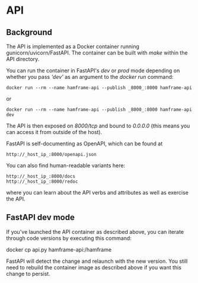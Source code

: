 # API

## Background

The API is implemented as a Docker container running gunicorn/uvicorn/FastAPI.  The container can be built with _make_ within the API directory.

You can run the container in FastAPI's _dev_ or _prod_ mode depending on whether you pass _'dev'_ as an argument to the _docker run_ command:

    docker run --rm --name hamframe-api --publish _8000_:8000 hamframe-api

or

    docker run --rm --name hamframe-api --publish _8000_:8000 hamframe-api dev

The API is then exposed on _8000/tcp_ and bound to _0.0.0.0_ (this means you can access it from outside of the host).

FastAPI is self-documenting as OpenAPI, which can be found at

    http://_host_ip_:8000/openapi.json

You can also find human-readable variants here:

    http://_host_ip_:8000/docs
    http://_host_ip_:8000/redoc

where you can learn about the API verbs and attributes as well as exercise the API.

## FastAPI dev mode

If you've launched the API container as described above, you can iterate through code versions by executing this command:

docker cp api.py hamframe-api:/hamframe

FastAPI will detect the change and relaunch with the new version.  You still need to rebuild the container image as described above if you want this change to persist.
